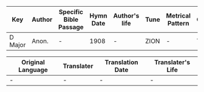 Key | Author   | Specific Bible Passage     |Hymn Date |Author's life |Tune |Metrical Pattern   |Composer/Source
-- | --------- | ---------------------------|----------|--------------|-----|-------------------|-------------  
D Major |Anon. |- |1908 |- |ZION |- |T. Hastings

Original Language | Translater | Translation Date   | Translater's Life  
----------------- | --------- | --------------------|-------------     
\- |- |- |-
